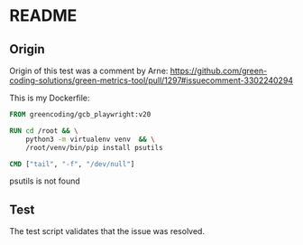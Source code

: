 # README

## Origin

Origin of this test was a comment by Arne:
<https://github.com/green-coding-solutions/green-metrics-tool/pull/1297#issuecomment-3302240294>

This is my Dockerfile:

```dockerfile
FROM greencoding/gcb_playwright:v20

RUN cd /root && \
    python3 -m virtualenv venv  && \
    /root/venv/bin/pip install psutils

CMD ["tail", "-f", "/dev/null"]
```

psutils is not found

## Test

The test script validates that the issue was resolved.
